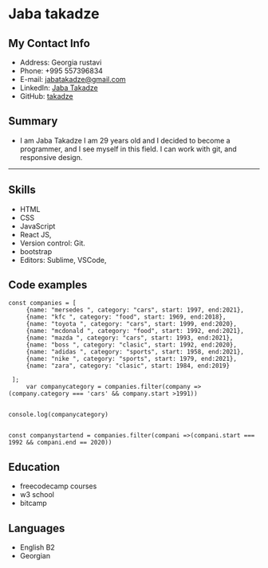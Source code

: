 # Jaba takadze

## My Contact Info

- Address: Georgia rustavi
- Phone: +995 557396834
- E-mail: jabatakadze@gmail.com
- LinkedIn: [Jaba Takadze](https://www.linkedin.com/in/jaba-takadze-0b3098215/)
- GitHub: [takadze](https://github.com/takadze)


## Summary
- I am Jaba Takadze I am 29 years old and I decided to become a programmer, and I see  myself in this field. I can work with git, and responsive design.

---

## Skills
- HTML
- CSS 
- JavaScript
- React JS,
- Version control: Git.
- bootstrap
- Editors: Sublime, VSCode, 


## Code examples
```
const companies = [
     {name: "mersedes ", category: "cars", start: 1997, end:2021},
     {name: "kfc ", category: "food", start: 1969, end:2018},
     {name: "toyota ", category: "cars", start: 1999, end:2020},
     {name: "mcdonald ", category: "food", start: 1992, end:2021},
     {name: "mazda ", category: "cars", start: 1993, end:2021},
     {name: "boss ", category: "clasic", start: 1992, end:2020},
     {name: "adidas ", category: "sports", start: 1958, end:2021},
     {name: "nike ", category: "sports", start: 1979, end:2021},
     {name: "zara", category: "clasic", start: 1984, end:2019}
   
 ];
     var companycategory = companies.filter(company =>(company.category === 'cars' && company.start >1991))


console.log(companycategory)


const companystartend = companies.filter(compani =>(compani.start === 1992 && compani.end == 2020))
 ```

 ## Education

- freecodecamp courses
- w3 school
- bitcamp 

## Languages

- English B2
- Georgian